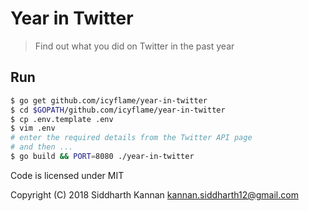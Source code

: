 # Year in Twitter

> Find out what you did on Twitter in the past year

## Run

```sh
$ go get github.com/icyflame/year-in-twitter
$ cd $GOPATH/github.com/icyflame/year-in-twitter
$ cp .env.template .env
$ vim .env
# enter the required details from the Twitter API page
# and then ...
$ go build && PORT=8080 ./year-in-twitter
```

Code is licensed under MIT

Copyright (C) 2018  Siddharth Kannan <kannan.siddharth12@gmail.com>

